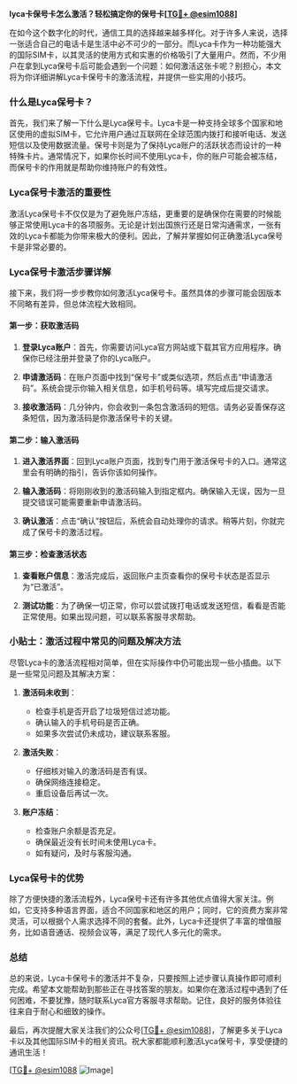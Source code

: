 **lyca卡保号卡怎么激活？轻松搞定你的保号卡[[TG💪+ @esim1088](https://t.me/s/esim1088)]**

在如今这个数字化的时代，通信工具的选择越来越多样化。对于许多人来说，选择一张适合自己的电话卡是生活中必不可少的一部分。而Lyca卡作为一种功能强大的国际SIM卡，以其灵活的使用方式和实惠的价格吸引了大量用户。然而，不少用户在拿到Lyca保号卡后可能会遇到一个问题：如何激活这张卡呢？别担心，本文将为你详细讲解Lyca卡保号卡的激活流程，并提供一些实用的小技巧。

### 什么是Lyca保号卡？

首先，我们来了解一下什么是Lyca保号卡。Lyca卡是一种支持全球多个国家和地区使用的虚拟SIM卡，它允许用户通过互联网在全球范围内拨打和接听电话、发送短信以及使用数据流量。保号卡则是为了保持Lyca账户的活跃状态而设计的一种特殊卡片。通常情况下，如果你长时间不使用Lyca卡，你的账户可能会被冻结，而保号卡的作用就是帮助你维持账户的有效性。

### Lyca保号卡激活的重要性

激活Lyca保号卡不仅仅是为了避免账户冻结，更重要的是确保你在需要的时候能够正常使用Lyca卡的各项服务。无论是计划出国旅行还是日常沟通需求，一张有效的Lyca卡都能为你带来极大的便利。因此，了解并掌握如何正确激活Lyca保号卡是非常必要的。

### Lyca保号卡激活步骤详解

接下来，我们将一步步教你如何激活Lyca保号卡。虽然具体的步骤可能会因版本不同略有差异，但总体流程大致相同。

#### 第一步：获取激活码

1. **登录Lyca账户**：首先，你需要访问Lyca官方网站或下载其官方应用程序。确保你已经注册并登录了你的Lyca账户。
   
2. **申请激活码**：在账户页面中找到“保号卡”或类似选项，然后点击“申请激活码”。系统会提示你输入相关信息，如手机号码等。填写完成后提交请求。

3. **接收激活码**：几分钟内，你会收到一条包含激活码的短信。请务必妥善保存这条短信，因为激活码是你激活保号卡的关键。

#### 第二步：输入激活码

1. **进入激活界面**：回到Lyca账户页面，找到专门用于激活保号卡的入口。通常这里会有明确的指引，告诉你该如何操作。

2. **输入激活码**：将刚刚收到的激活码输入到指定框内。确保输入无误，因为一旦提交错误可能需要重新申请激活码。

3. **确认激活**：点击“确认”按钮后，系统会自动处理你的请求。稍等片刻，你就完成了保号卡的激活过程。

#### 第三步：检查激活状态

1. **查看账户信息**：激活完成后，返回账户主页查看你的保号卡状态是否显示为“已激活”。

2. **测试功能**：为了确保一切正常，你可以尝试拨打电话或发送短信，看看是否能正常使用。如果出现问题，可以联系客服寻求帮助。

### 小贴士：激活过程中常见的问题及解决方法

尽管Lyca卡的激活流程相对简单，但在实际操作中仍可能出现一些小插曲。以下是一些常见问题及其解决方案：

1. **激活码未收到**：
   - 检查手机是否开启了垃圾短信过滤功能。
   - 确认输入的手机号码是否正确。
   - 如果多次尝试仍未成功，建议联系客服。

2. **激活失败**：
   - 仔细核对输入的激活码是否有误。
   - 确保网络连接稳定。
   - 重启设备后再试一次。

3. **账户冻结**：
   - 检查账户余额是否充足。
   - 确保最近没有长时间未使用Lyca卡。
   - 如有疑问，及时与客服沟通。

### Lyca保号卡的优势

除了方便快捷的激活流程外，Lyca保号卡还有许多其他优点值得大家关注。例如，它支持多种语言界面，适合不同国家和地区的用户；同时，它的资费方案非常灵活，可以根据个人需求选择不同的套餐。此外，Lyca卡还提供了丰富的增值服务，比如语音通话、视频会议等，满足了现代人多元化的需求。

### 总结

总的来说，Lyca卡保号卡的激活并不复杂，只要按照上述步骤认真操作即可顺利完成。希望本文能帮助到那些正在寻找答案的朋友。如果你在激活过程中遇到了任何困难，不要犹豫，随时联系Lyca官方客服寻求帮助。记住，良好的服务体验往往来自于耐心和细致的操作。

最后，再次提醒大家关注我们的公众号[[TG💪+ @esim1088](https://t.me/s/esim1088)]，了解更多关于Lyca卡以及其他国际SIM卡的相关资讯。祝大家都能顺利激活Lyca保号卡，享受便捷的通讯生活！

[[TG💪+ @esim1088](https://t.me/s/esim1088) ![Image](https://i.postimg.cc/4NQfJmqS/Snipaste-2025-05-13-00-14-12.png)]